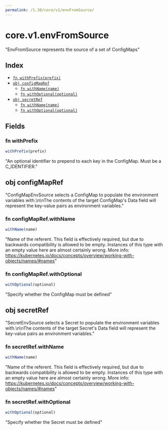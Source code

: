 ```yaml
---
permalink: /1.30/core/v1/envFromSource/
---
```


# core.v1.envFromSource

"EnvFromSource represents the source of a set of ConfigMaps"

## Index

* [`fn withPrefix(prefix)`](#fn-withprefix)
* [`obj configMapRef`](#obj-configmapref)
  * [`fn withName(name)`](#fn-configmaprefwithname)
  * [`fn withOptional(optional)`](#fn-configmaprefwithoptional)
* [`obj secretRef`](#obj-secretref)
  * [`fn withName(name)`](#fn-secretrefwithname)
  * [`fn withOptional(optional)`](#fn-secretrefwithoptional)

## Fields

### fn withPrefix

```ts
withPrefix(prefix)
```

"An optional identifier to prepend to each key in the ConfigMap. Must be a C_IDENTIFIER."

## obj configMapRef

"ConfigMapEnvSource selects a ConfigMap to populate the environment variables with.\n\nThe contents of the target ConfigMap's Data field will represent the key-value pairs as environment variables."

### fn configMapRef.withName

```ts
withName(name)
```

"Name of the referent. This field is effectively required, but due to backwards compatibility is allowed to be empty. Instances of this type with an empty value here are almost certainly wrong. More info: https://kubernetes.io/docs/concepts/overview/working-with-objects/names/#names"

### fn configMapRef.withOptional

```ts
withOptional(optional)
```

"Specify whether the ConfigMap must be defined"

## obj secretRef

"SecretEnvSource selects a Secret to populate the environment variables with.\n\nThe contents of the target Secret's Data field will represent the key-value pairs as environment variables."

### fn secretRef.withName

```ts
withName(name)
```

"Name of the referent. This field is effectively required, but due to backwards compatibility is allowed to be empty. Instances of this type with an empty value here are almost certainly wrong. More info: https://kubernetes.io/docs/concepts/overview/working-with-objects/names/#names"

### fn secretRef.withOptional

```ts
withOptional(optional)
```

"Specify whether the Secret must be defined"